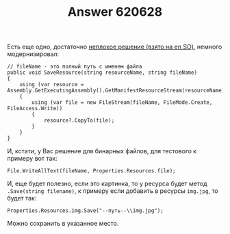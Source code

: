 ﻿---
title: "Answer 620628"
se.owner.user_id: 189339
se.owner.display_name: "Denis Bubnov"
se.owner.link: "https://ru.stackoverflow.com/users/189339/denis-bubnov"
se.answer_id: 620628
se.question_id: 620437
se.post_type: answer
se.score: 2
se.is_accepted: False
---
<p>Есть еще одно, достаточно <a href="https://stackoverflow.com/a/19982104/5275890">неплохое решение (взято на en SO)</a>, немного модернизировал:</p>

<pre><code>// fileName - это полный путь с именем файла
public void SaveResource(string resourceName, string fileName)
{
    using (var resource = Assembly.GetExecutingAssembly().GetManifestResourceStream(resourceName))
    {
        using (var file = new FileStream(fileName, FileMode.Create, FileAccess.Write))
        {
            resource?.CopyTo(file);
        }
    }
}
</code></pre>

<p>И, кстати, у Вас решение для бинарных файлов, для тестового к примеру вот так:</p>

<pre><code>File.WriteAllText(fileName, Properties.Resources.file);
</code></pre>

<p>И, еще будет полезно, если это картинка, то у ресурса будет метод <code>.Save(string filename)</code>, к примеру если добавить в ресурсы <code>img.jpg</code>, то будет так:</p>

<pre><code>Properties.Resources.img.Save("--путь--\\img.jpg");
</code></pre>

<p>Можно сохранить в указанное место.</p>
